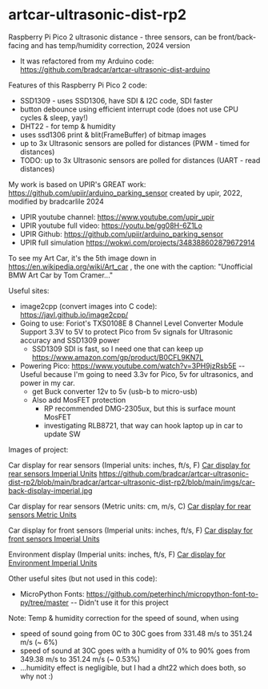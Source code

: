 # artcar-ultrasonic-dist-rp2
Raspberry Pi Pico 2 ultrasonic distance - three sensors, can be front/back-facing and has temp/humidity correction, 2024 version
* It was refactored from my Arduino code: https://github.com/bradcar/artcar-ultrasonic-dist-arduino

Features of this Raspberry Pi Pico 2 code:
* SSD1309 - uses SSD1306, have SDI & I2C code, SDI faster
* button debounce using efficient interrupt code (does not use CPU cycles & sleep, yay!)
* DHT22 - for temp & humidity
* uses ssd1306 print & blit(FrameBuffer) of bitmap images
* up to 3x Ultrasonic sensors are polled for distances (PWM - timed for distances)
* TODO: up to 3x Ultrasonic sensors are polled for distances (UART - read distances)

My work is based on UPIR's GREAT work: https://github.com/upiir/arduino_parking_sensor created by upir, 2022, modified by bradcarlile 2024
* UPIR youtube channel: https://www.youtube.com/upir_upir
* UPIR youtube full video: https://youtu.be/gg08H-6Z1Lo
* UPIR Github: https://github.com/upiir/arduino_parking_sensor
* UPIR full simulation https://wokwi.com/projects/348388602879672914

To see my Art Car, it's the 5th image down in https://en.wikipedia.org/wiki/Art_car  , the one with the caption: "Unofficial BMW Art Car by Tom Cramer..."

Useful sites:
* image2cpp (convert images into C code): https://javl.github.io/image2cpp/
* Going to use: Foriot's TXS0108E 8 Channel Level Converter Module Support 3.3V to 5V to protect Pico from 5v signals for Ultrasonic accuracy and SSD1309 power
  * SSD1309 SDI is fast, so I need one that can keep up https://www.amazon.com/gp/product/B0CFL9KN7L
* Powering Pico: https://www.youtube.com/watch?v=3PH9jzRsb5E -- Useful because I'm going to need 3.3v for Pico, 5v for ultrasonics, and power in my car.
  * get Buck converter 12v to 5v (usb-b to micro-usb)
  * Also add MosFET protection
    * RP recommended DMG-2305ux, but this is surface mount MosFET
    * investigating RLB8721, that way can hook laptop up in car to update SW
   
Images of project:

Car display for rear sensors (Imperial units: inches, ft/s, F)
[Car display for rear sensors Imperial Units](blob/main/imgs/car-back-display-imperial.jpg)
https://github.com/bradcar/artcar-ultrasonic-dist-rp2/blob/main/bradcar/artcar-ultrasonic-dist-rp2/blob/main/imgs/car-back-display-imperial.jpg

Car display for rear sensors (Metric units: cm, m/s, C)
[Car display for rear sensors Metric Units](bradcar/artcar-ultrasonic-dist-rp2/blob/main/imgs/car-back-display-metric.jpg)

Car display for front sensors (Imperial units: inches, ft/s, F)
[Car display for front sensors Imperial Units](bradcar/artcar-ultrasonic-dist-rp2/blob/main/imgs/car-front-display-imperial.jpg)

Environment display (Imperial units: inches, ft/s, F)
[Car display for Environment Imperial Units](bradcar/artcar-ultrasonic-dist-rp2/blob/main/imgs/env-display-imperial.jpg)

Other useful sites (but not used in this code):
* MicroPython Fonts:  https://github.com/peterhinch/micropython-font-to-py/tree/master -- Didn't use it for this project

Note: Temp & humidity correction for the speed of sound, when using
* speed of sound going from 0C to 30C goes from 331.48 m/s to 351.24 m/s (~ 6%)
* speed of sound at 30C goes with a humidity of 0% to 90% goes from 349.38 m/s to 351.24 m/s (~ 0.53%)
* ...humidity effect is negligible, but I had a dht22 which does both, so why not :)
